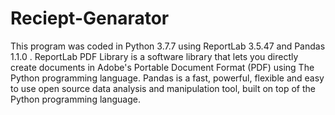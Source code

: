 # Reciept-Genarator
This program was coded in Python 3.7.7 using ReportLab 3.5.47 and
Pandas 1.1.0 . ReportLab PDF Library is a software library that lets you
directly create documents in Adobe's Portable Document Format (PDF)
using The Python programming language. Pandas is a fast, powerful,
flexible and easy to use open source data analysis and manipulation tool,
built on top of the Python programming language.
